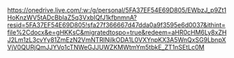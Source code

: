 https://onedrive.live.com/:w:/g/personal/5FA37EF54E69D805/EWbzJ_p9Zt1HoKnzWV5tADcBbIaZ5q3VxbIQfJ1kfbnmnA?resid=5FA37EF54E69D805!sfa27f366667d47dda0a9f3595e6d0037&ithint=file%2Cdocx&e=gHKKsC&migratedtospo=true&redeem=aHR0cHM6Ly8xZHJ2Lm1zL3cvYy81ZmEzN2VmNTRlNjlkODA1L0VXYnpKX3A5WnQxSG9LbnpXVjV0QURjQmJJYVo1cTNWeGJJUWZKMWtmYm5tbkE_ZT1nSEtLc0M
